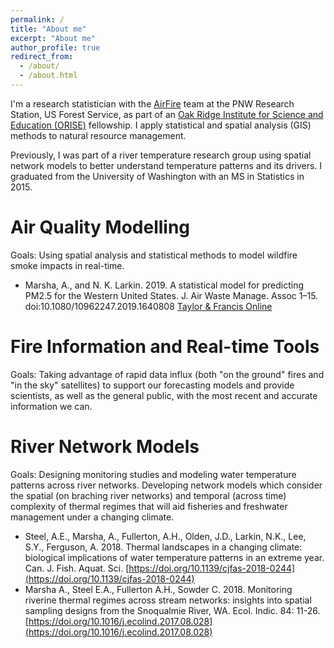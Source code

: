 ```yaml
---
permalink: /
title: "About me"
excerpt: "About me"
author_profile: true
redirect_from: 
  - /about/
  - /about.html
---
```


I'm a research statistician with the [AirFire](https://airfire.org) team at the PNW Research Station, US Forest Service, as part of an [Oak Ridge Institute for Science and Education (ORISE)](https://orise.orau.gov/index.html) fellowship. I apply statistical and spatial analysis (GIS) methods to natural resource management.

Previously, I was part of a river temperature research group using spatial network models to better understand temperature patterns and its drivers. I graduated from the University of Washington with an MS in Statistics in 2015.


# Air Quality Modelling
Goals: Using spatial analysis and statistical methods to model wildfire smoke impacts in real-time.

* Marsha, A., and N. K. Larkin. 2019. A statistical model for predicting PM2.5 for the Western United States. J. Air Waste Manage. Assoc 1–15. doi:10.1080/10962247.2019.1640808 [Taylor & Francis Online](https://www.tandfonline.com/doi/full/10.1080/10962247.2019.1640808)

# Fire Information and Real-time Tools
Goals: Taking advantage of rapid data influx (both "on the ground" fires and "in the sky" satellites) to support our forecasting models and provide scientists, as well as the general public, with the most recent and accurate information we can.

# River Network Models
Goals: Designing monitoring studies and modeling water temperature patterns across river networks. Developing network models which consider the spatial (on braching river networks) and temporal (across time) complexity of thermal regimes that will aid fisheries and freshwater management under a changing climate.

* Steel, A.E., Marsha, A., Fullerton, A.H., Olden, J.D., Larkin, N.K., Lee, S.Y., Ferguson, A. 2018. Thermal landscapes in a changing climate: biological implications of water temperature patterns in an extreme year. Can. J. Fish. Aquat. Sci. [https://doi.org/10.1139/cjfas-2018-0244](https://doi.org/10.1139/cjfas-2018-0244)
* Marsha A., Steel E.A., Fullerton A.H., Sowder C. 2018. Monitoring riverine thermal regimes across stream networks: insights into spatial sampling designs from the Snoqualmie River, WA. Ecol. Indic. 84: 11-26. [https://doi.org/10.1016/j.ecolind.2017.08.028](https://doi.org/10.1016/j.ecolind.2017.08.028)




